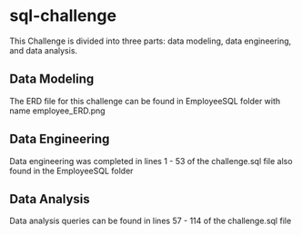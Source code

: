 # sql-challenge

This Challenge is divided into three parts: data modeling, data engineering, and data analysis.

## Data Modeling
The ERD file for this challenge can be found in EmployeeSQL folder with name employee_ERD.png

## Data Engineering
Data engineering was completed in lines 1 - 53 of the challenge.sql file also found in the EmployeeSQL folder

## Data Analysis
Data analysis queries can be found in lines 57 - 114 of the challenge.sql file